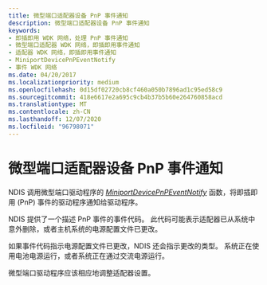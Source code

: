 ```yaml
---
title: 微型端口适配器设备 PnP 事件通知
description: 微型端口适配器设备 PnP 事件通知
keywords:
- 即插即用 WDK 网络，处理 PnP 事件通知
- 微型端口适配器 WDK 网络，即插即用事件通知
- 适配器 WDK 网络，即插即用事件通知
- MiniportDevicePnPEventNotify
- 事件 WDK 网络
ms.date: 04/20/2017
ms.localizationpriority: medium
ms.openlocfilehash: 0d15df02720cb8cf460a050b7896ad1c95ed58c9
ms.sourcegitcommit: 418e6617e2a695c9cb4b37b5b60e264760858acd
ms.translationtype: MT
ms.contentlocale: zh-CN
ms.lasthandoff: 12/07/2020
ms.locfileid: "96798071"
---
```

# <a name="miniport-adapter-device-pnp-event-notifications"></a>微型端口适配器设备 PnP 事件通知





NDIS 调用微型端口驱动程序的 [*MiniportDevicePnPEventNotify*](/windows-hardware/drivers/ddi/ndis/nc-ndis-miniport_device_pnp_event_notify) 函数，将即插即用 (PnP) 事件的驱动程序通知给驱动程序。

NDIS 提供了一个描述 PnP 事件的事件代码。 此代码可能表示适配器已从系统中意外删除，或者主机系统的电源配置文件已更改。

如果事件代码指示电源配置文件已更改，NDIS 还会指示更改的类型。 系统正在使用电池电源运行，或者系统正在通过交流电源运行。

微型端口驱动程序应该相应地调整适配器设置。

 

